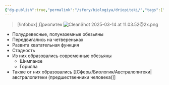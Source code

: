 ```yaml
---
{"dg-publish":true,"permalink":"/sfery/biologiya/driopiteki/","tags":["Эволюция"]}
---
```


> [!infobox] Дриопитек
> ![CleanShot 2025-03-14 at 11.03.52@2x.png](/img/user/%D0%90%D1%80%D1%85%D0%B8%D0%B2/%D0%9A%D1%8D%D1%88/CleanShot%202025-03-14%20at%2011.03.52@2x.png)
- Полудревесные, полуназемные обезьяны 
- Передвигались на четвереньках 
- Развита хватательная функция 
- Стадность 
- Из них образовались современные обезьяны 
	- Шимпанзе 
	- Горилла 
- Также от них образовались [[Сферы/Биология/Австралопитеки\|австралопитеки (предшественники человека)]] 